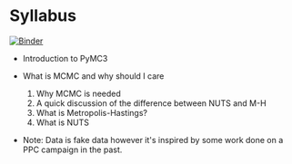 # Syllabus
[![Binder](https://mybinder.org/badge.svg)](https://mybinder.org/v2/gh/springcoil/probabilisticprogrammingprimer/master)

- Introduction to PyMC3
- What is MCMC and why should I care
	1. Why MCMC is needed
	2. A quick discussion of the difference between NUTS and M-H
	3. What is Metropolis-Hastings?
	4. What is NUTS



- Note: Data is fake data however it's inspired by some work done on a PPC campaign in the past. 
